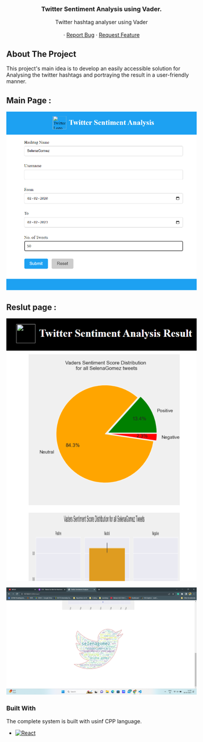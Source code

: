 <h3 align="center">Twitter Sentiment Analysis using Vader.</h3> 
<p align="center">
    Twitter hashtag analyser using Vader
    <br />
    <br />
    ·
    <a href="https://github.com/abhiramgorle/Twitter_Sentiment_Analysis/issues">Report Bug</a>
    ·
    <a href="https://github.com/abhiramgorle/Twitter_Sentiment_Analysis/issues">Request Feature</a>
  </p>
 
## About The Project

This project's main idea is to develop an easily accessible solution for Analysing the twitter hashtags and portraying the result in a user-friendly manner.

## Main Page :
![Development_Image](Main_page.png)

## Reslut page :
![Schematic Daiagram](Result_page.png)

![Schematic Daiagram](Result_pagee.png)

### Built With

The complete system is built with usinf CPP language.
<!-- MARKDOWN LINKS & IMAGES -->
<!-- https://www.markdownguide.org/basic-syntax/#reference-style-links -->
[React.js]: https://img.shields.io/badge/Python-3776AB?style=for-the-badge&logo=python&logoColor=white
[React-url]: https://www.python.org/
* [![React][React.js]][React-url]

